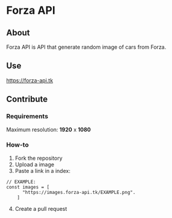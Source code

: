 # Forza API
## About
Forza API is API that generate random image of cars from Forza.
## Use
https://forza-api.tk
## Contribute
### Requirements
Maximum resolution: **1920** x **1080**
### How-to
1. Fork the repository
2. Upload a image
3. Paste a link in a index:
```JS
// EXAMPLE:
const images = [
      "https://images.forza-api.tk/EXAMPLE.png".
    ]
```
4. Create a pull request
